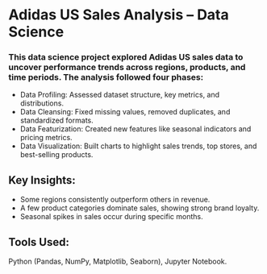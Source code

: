 # Adidas US Sales Analysis – Data Science
### This data science project explored Adidas US sales data to uncover performance trends across regions, products, and time periods. The analysis followed four phases:
- Data Profiling: Assessed dataset structure, key metrics, and distributions.
- Data Cleansing: Fixed missing values, removed duplicates, and standardized formats.
- Data Featurization: Created new features like seasonal indicators and pricing metrics.
- Data Visualization: Built charts to highlight sales trends, top stores, and best-selling products.

## Key Insights:
- Some regions consistently outperform others in revenue.
- A few product categories dominate sales, showing strong brand loyalty.
- Seasonal spikes in sales occur during specific months.

## Tools Used:
Python (Pandas, NumPy, Matplotlib, Seaborn), Jupyter Notebook.
